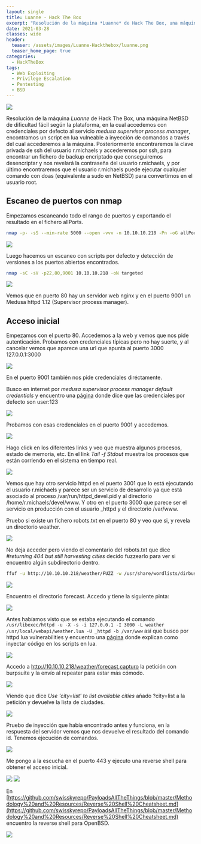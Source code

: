 ```yaml
---
layout: single
title: Luanne - Hack The Box
excerpt: "Resolución de la máquina *Luanne* de Hack The Box, una máquina NetBSD de dificultad fácil según la plataforma, en la cual accedemos con credenciales por defecto al servicio *medusa supervisor process manager*, encontramos un script en lua vulneable a inyección de comandos a través del cual accederemos a la máquina. Posteriormente encontraremos la clave privada de ssh del usuario r.michaels y accederemos por ssh, para encontrar un fichero de backup encriptado que conseguiremos desencriptar y nos revelará la contraseña del usuario r.michaels, y por último encontraremos que el usuario r.michaels puede ejecutar cualquier comando con doas (equivalente a sudo en NetBSD) para convertirnos en el usuario root."
date: 2021-03-28
classes: wide
header:
  teaser: /assets/images/Luanne-Hackthebox/luanne.png
  teaser_home_page: true
categories:
  - HackTheBox
tags:
  - Web Exploiting
  - Privilege Escalation
  - Pentesting
  - BSD
---
```


![](/assets/images/Luanne-Hackthebox/luanne.png)

Resolución de la máquina *Luanne* de Hack The Box, una máquina NetBSD de dificultad fácil según la plataforma, en la cual accedemos con credenciales por defecto al servicio *medusa supervisor process manager*, encontramos un script en lua vulneable a inyección de comandos a través del cual accederemos a la máquina. Posteriormente encontraremos la clave privada de ssh del usuario r.michaels y accederemos por ssh, para encontrar un fichero de backup encriptado que conseguiremos desencriptar y nos revelará la contraseña del usuario r.michaels, y por último encontraremos que el usuario r.michaels puede ejecutar cualquier comando con doas (equivalente a sudo en NetBSD) para convertirnos en el usuario root.

## Escaneo de puertos con nmap

Empezamos escaneando todo el rango de puertos y exportando el resultado en el fichero allPorts.

```bash
nmap -p- -sS --min-rate 5000 --open -vvv -n 10.10.10.218 -Pn -oG allPorts
```
![](/assets/images/Luanne-Hackthebox/allPorts.png)

Luego hacemos un escaneo con scripts por defecto y detección de versiones a los puertos abiertos encontrados.

```bash
nmap -sC -sV -p22,80,9001 10.10.10.218 -oN targeted
```
![](/assets/images/Luanne-Hackthebox/targeted.png)

Vemos que en puerto 80 hay un servidor web nginx y en el puerto 9001 un Medusa httpd 1.12 (Supervisor process manager).

## Acceso inicial

Empezamos con el puerto 80. Accedemos a la web y vemos que nos pide autenticación. Probamos con credenciales típicas pero no hay suerte, y al cancelar vemos que aparece una url que apunta al puerto 3000 127.0.0.1:3000

![](/assets/images/Luanne-Hackthebox/puerto80.png)

En el puerto 9001 también nos pide credenciales diréctamente.

Busco en internet por *medusa supervisor process manager default credentials* y encuentro una [página](https://readthedocs.org/projects/supervisor/downloads/pdf/latest/) donde dice que las credenciales por defecto son user:123

![](/assets/images/Luanne-Hackthebox/default.png)

Probamos con esas credenciales en el puerto 9001 y accedemos.

![](/assets/images/Luanne-Hackthebox/puerto9001.png)

Hago click en los diferentes links y veo que muestra algunos procesos, estado de memoria, etc. En el link *Tail -f Stdout* muestra los procesos que están corriendo en el sistema en tiempo real.

![](/assets/images/Luanne-Hackthebox/procesos.png)

Vemos que hay otro servicio httpd en el puerto 3001 que lo está ejecutando el usuario r.michaels y parece ser un servicio de desarrollo ya que está asociado al proceso /var/run/httpd_devel.pid y al directorio /home/r.michaels/devel/www. Y otro en el puerto 3000 que parece ser el servicio en producción con el usuario _httpd y el directorio /var/www.

Pruebo si existe un fichero robots.txt en el puerto 80 y veo que si, y revela un directorio weather.

![](/assets/images/Luanne-Hackthebox/robots.png)

No deja acceder pero viendo el comentario del robots.txt que dice *#returning 404 but still harvesting cities* decido fuzzearlo para ver si encuentro algún subdirectorio dentro.

```bash
ffuf -u http://10.10.10.218/weather/FUZZ -w /usr/share/wordlists/dirbuster/directory-list-2.3-medium.txt
```
![](/assets/images/Luanne-Hackthebox/ffuf.png)


Encuentro el directorio forecast. Accedo y tiene la siguiente pinta:

![](/assets/images/Luanne-Hackthebox/forecast.png)

Antes habíamos visto que se estaba ejecutando el comando `/usr/libexec/httpd -u -X -s -i 127.0.0.1 -I 3000 -L weather /usr/local/webapi/weather.lua -U _httpd -b /var/www` así que busco por httpd lua vulnerabilities y encuentro una [página](https://www.syhunt.com/pt/index.php?n=Articles.LuaVulnerabilities) donde explican como inyectar código en los scripts en lua.

![](/assets/images/Luanne-Hackthebox/lua.png)

Accedo a http://10.10.10.218/weather/forecast,capturo la petición con burpsuite y la envío al repeater para estar más cómodo.

![](/assets/images/Luanne-Hackthebox/burp1.png)

Viendo que dice *Use 'city=list' to list available cities* añado ?city=list a la petición y devuelve la lista de ciudades.

![](/assets/images/Luanne-Hackthebox/burp2.png)

Pruebo de inyección que había encontrado antes y funciona, en la respuesta del servidor vemos que nos devuelve el resultado del comando id. Tenemos ejecución de comandos.

![](/assets/images/Luanne-Hackthebox/id.png)

Me pongo a la escucha en el puerto 443 y ejecuto una reverse shell para obtener el acceso inicial.

![](/assets/images/Luanne-Hackthebox/nc.png)
![](/assets/images/Luanne-Hackthebox/shell.png)

En
[https://github.com/swisskyrepo/PayloadsAllTheThings/blob/master/Methodology%20and%20Resources/Reverse%20Shell%20Cheatsheet.md](https://github.com/swisskyrepo/PayloadsAllTheThings/blob/master/Methodology%20and%20Resources/Reverse%20Shell%20Cheatsheet.md) encuentro la reverse shell para OpenBSD.

![](/assets/images/Luanne-Hackthebox/bsd.png)



